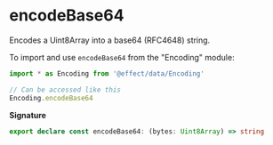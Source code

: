 # encodeBase64

Encodes a Uint8Array into a base64 (RFC4648) string.

To import and use `encodeBase64` from the "Encoding" module:

```ts
import * as Encoding from '@effect/data/Encoding'

// Can be accessed like this
Encoding.encodeBase64
```

**Signature**

```ts
export declare const encodeBase64: (bytes: Uint8Array) => string
```
